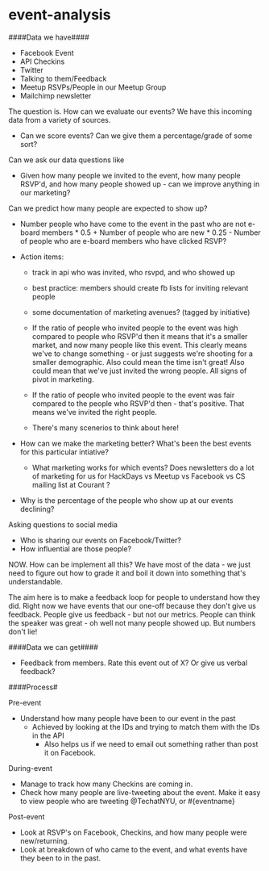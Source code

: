 # event-analysis

####Data we have####

- Facebook Event
- API Checkins
- Twitter
- Talking to them/Feedback
- Meetup RSVPs/People in our Meetup Group
- Mailchimp newsletter

The question is. How can we evaluate our events? We have this incoming data from a variety of sources. 

- Can we score events? Can we give them a percentage/grade of some sort?

Can we ask our data questions like

- Given how many people we invited to the event, how many people RSVP'd, and how many people showed up - can we improve anything in our marketing?

Can we predict how many people are expected to show up?

- Number people who have come to the event in the past who are not e-board members * 0.5 + Number of people who are new * 0.25 - Number of people who are e-board members who have clicked RSVP?

- Action items:
  - track in api who was invited, who rsvpd, and who showed up
  - best practice: members should create fb lists for inviting relevant people
  - some documentation of marketing avenues? (tagged by initiative)

  - If the ratio of people who invited people to the event was high compared to people who RSVP'd then it means that it's a smaller market, and now many people like this event. This clearly means we've to change something - or just suggests we're shooting for a smaller demographic. Also could mean the time isn't great! Also could mean that we've just invited the wrong people. All signs of pivot in marketing.
  - If the ratio of people who invited people to the event was fair compared to the people who RSVP'd then - that's positive. That means we've invited the right people.
  - There's many scenerios to think about here!
- How can we make the marketing better? What's been the best events for this particular intiative? 
  - What marketing works for which events? Does newsletters do a lot of marketing for us for HackDays vs Meetup vs Facebook vs CS mailing list at Courant ?
- Why is the percentage of the people who show up at our events declining?

Asking questions to social media

- Who is sharing our events on Facebook/Twitter?
- How influential are those people?

NOW. How can be implement all this? We have most of the data - we just need to figure out how to grade it and boil it down into something that's understandable.

The aim here is to make a feedback loop for people to understand how they did. Right now we have events that our one-off because they don't give us feedback. People give us feedback - but not our metrics. People can think the speaker was great - oh well not many people showed up. But numbers don't lie!

####Data we can get####

- Feedback from members. Rate this event out of X? Or give us verbal feedback?

####Process#

Pre-event

- Understand how many people have been to our event in the past
  - Achieved by looking at the IDs and trying to match them with the IDs in the API
    - Also helps us if we need to email out something rather than post it on Facebook.

During-event

- Manage to track how many Checkins are coming in. 
- Check how many people are live-tweeting about the event. Make it easy to view people who are tweeting @TechatNYU, or #{eventname}

Post-event

- Look at RSVP's on Facebook, Checkins, and how many people were new/returning.
- Look at breakdown of who came to the event, and what events have they been to in the past.
